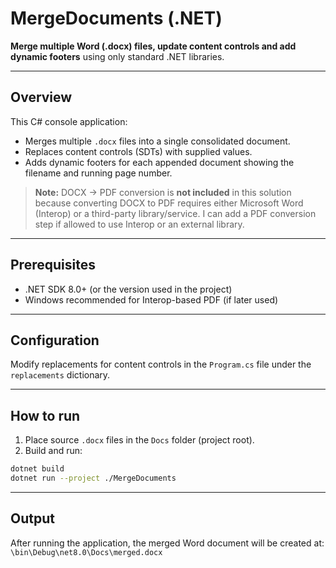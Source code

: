 # MergeDocuments (.NET)

**Merge multiple Word (.docx) files, update content controls and add dynamic footers** using only standard .NET libraries.

---

## Overview
This C# console application:
- Merges multiple `.docx` files into a single consolidated document.
- Replaces content controls (SDTs) with supplied values.
- Adds dynamic footers for each appended document showing the filename and running page number.

> **Note:** DOCX → PDF conversion is **not included** in this solution because converting DOCX to PDF requires either Microsoft Word (Interop) or a third-party library/service. I can add a PDF conversion step if allowed to use Interop or an external library.

---

## Prerequisites
- .NET SDK 8.0+ (or the version used in the project)
- Windows recommended for Interop-based PDF (if later used)

---

## Configuration
Modify replacements for content controls in the `Program.cs` file under the `replacements` dictionary.

---

## How to run
1. Place source `.docx` files in the `Docs` folder (project root).
2. Build and run:
```bash
dotnet build
dotnet run --project ./MergeDocuments
```

---

## Output
After running the application, the merged Word document will be created at: `\bin\Debug\net8.0\Docs\merged.docx`
